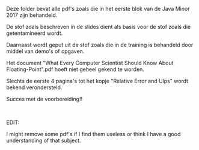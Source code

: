 Deze folder bevat alle pdf's zoals die in het eerste blok van de Java Minor 2017 zijn behandeld.

De stof zoals beschreven in de slides dient als basis voor de stof zoals die getentamineerd wordt.

Daarnaast wordt geput uit de stof zoals die in de training is behandeld door middel van demo's of opgaven.

Het document "What Every Computer Scientist Should Know About Floating-Point".pdf hoeft niet geheel gekend te worden.

Slechts de eerste 4 pagina's tot het kopje "Relative Error and Ulps" wordt bekend verondersteld.

Succes met de voorbereiding!! 

<br>

EDIT:

I might remove some pdf's if I find them useless or think I have a good understanding of that subject.
